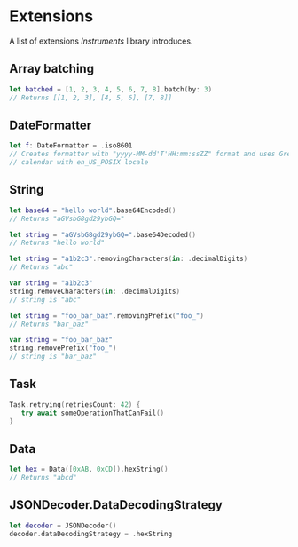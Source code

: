 # Extensions

A list of extensions *Instruments* library introduces.


## Array batching

```swift
let batched = [1, 2, 3, 4, 5, 6, 7, 8].batch(by: 3)
// Returns [[1, 2, 3], [4, 5, 6], [7, 8]]
```

## DateFormatter

```swift
let f: DateFormatter = .iso8601
// Creates formatter with "yyyy-MM-dd'T'HH:mm:ssZZ" format and uses Gregorian 
// calendar with en_US_POSIX locale
```

## String

```swift
let base64 = "hello world".base64Encoded()
// Returns "aGVsbG8gd29ybGQ="
```

```swift
let string = "aGVsbG8gd29ybGQ=".base64Decoded()
// Returns "hello world" 
```

```swift
let string = "a1b2c3".removingCharacters(in: .decimalDigits)
// Returns "abc"
```

```swift
var string = "a1b2c3"
string.removeCharacters(in: .decimalDigits)
// string is "abc"
```

```swift
let string = "foo_bar_baz".removingPrefix("foo_")
// Returns "bar_baz"
```

```swift
var string = "foo_bar_baz"
string.removePrefix("foo_")
// string is "bar_baz"
```

## Task

```swift
Task.retrying(retriesCount: 42) {
   try await someOperationThatCanFail()
}
```

## Data

```swift
let hex = Data([0xAB, 0xCD]).hexString()
// Returns "abcd"
```

## JSONDecoder.DataDecodingStrategy

```swift
let decoder = JSONDecoder()
decoder.dataDecodingStrategy = .hexString
```
